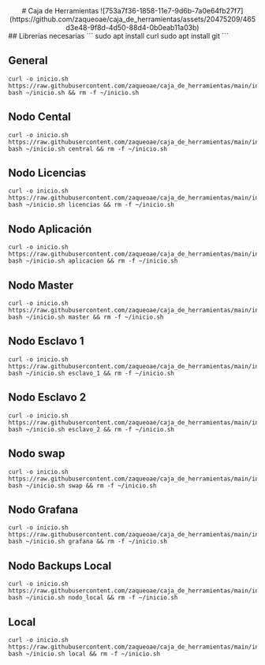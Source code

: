<div align="center">
# Caja de Herramientas
  ![753a7f36-1858-11e7-9d6b-7a0e64fb27f7](https://github.com/zaqueoae/caja_de_herramientas/assets/20475209/465d3e48-9f8d-4d50-88d4-0b0eab11a03b)

</div>
## Librerias necesarias
```
sudo apt install curl
sudo apt install git
```


## General
```
curl -o inicio.sh https://raw.githubusercontent.com/zaqueoae/caja_de_herramientas/main/inicio.sh
bash ~/inicio.sh && rm -f ~/inicio.sh
```

## Nodo Cental
```
curl -o inicio.sh https://raw.githubusercontent.com/zaqueoae/caja_de_herramientas/main/inicio.sh
bash ~/inicio.sh central && rm -f ~/inicio.sh
```

## Nodo Licencias
```
curl -o inicio.sh https://raw.githubusercontent.com/zaqueoae/caja_de_herramientas/main/inicio.sh
bash ~/inicio.sh licencias && rm -f ~/inicio.sh
```

## Nodo Aplicación
```
curl -o inicio.sh https://raw.githubusercontent.com/zaqueoae/caja_de_herramientas/main/inicio.sh
bash ~/inicio.sh aplicacion && rm -f ~/inicio.sh
```

## Nodo Master
```
curl -o inicio.sh https://raw.githubusercontent.com/zaqueoae/caja_de_herramientas/main/inicio.sh
bash ~/inicio.sh master && rm -f ~/inicio.sh
```

## Nodo Esclavo 1
```
curl -o inicio.sh https://raw.githubusercontent.com/zaqueoae/caja_de_herramientas/main/inicio.sh
bash ~/inicio.sh esclavo_1 && rm -f ~/inicio.sh
```

## Nodo Esclavo 2
```
curl -o inicio.sh https://raw.githubusercontent.com/zaqueoae/caja_de_herramientas/main/inicio.sh
bash ~/inicio.sh esclavo_2 && rm -f ~/inicio.sh
```

## Nodo swap
```
curl -o inicio.sh https://raw.githubusercontent.com/zaqueoae/caja_de_herramientas/main/inicio.sh
bash ~/inicio.sh swap && rm -f ~/inicio.sh
```

## Nodo Grafana
```
curl -o inicio.sh https://raw.githubusercontent.com/zaqueoae/caja_de_herramientas/main/inicio.sh
bash ~/inicio.sh grafana && rm -f ~/inicio.sh
```

## Nodo Backups Local
```
curl -o inicio.sh https://raw.githubusercontent.com/zaqueoae/caja_de_herramientas/main/inicio.sh
bash ~/inicio.sh nodo_local && rm -f ~/inicio.sh
```

## Local
```
curl -o inicio.sh https://raw.githubusercontent.com/zaqueoae/caja_de_herramientas/main/inicio.sh
bash ~/inicio.sh local && rm -f ~/inicio.sh
```
